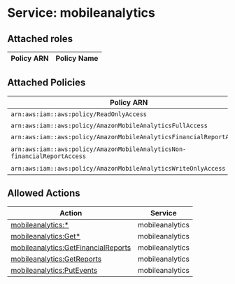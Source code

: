 # Service: mobileanalytics

## Attached roles

| Policy ARN | Policy Name |
|------------|-------------|
## Attached Policies

| Policy ARN | Policy Name |
|------------|-------------|
| `arn:aws:iam::aws:policy/ReadOnlyAccess` | [ReadOnlyAccess](../policies.md#readonlyaccess) |
| `arn:aws:iam::aws:policy/AmazonMobileAnalyticsFullAccess` | [AmazonMobileAnalyticsFullAccess](../policies.md#amazonmobileanalyticsfullaccess) |
| `arn:aws:iam::aws:policy/AmazonMobileAnalyticsFinancialReportAccess` | [AmazonMobileAnalyticsFinancialReportAccess](../policies.md#amazonmobileanalyticsfinancialreportaccess) |
| `arn:aws:iam::aws:policy/AmazonMobileAnalyticsNon-financialReportAccess` | [AmazonMobileAnalyticsNon-financialReportAccess](../policies.md#amazonmobileanalyticsnon-financialreportaccess) |
| `arn:aws:iam::aws:policy/AmazonMobileAnalyticsWriteOnlyAccess` | [AmazonMobileAnalyticsWriteOnlyAccess](../policies.md#amazonmobileanalyticswriteonlyaccess) |

## Allowed Actions

| Action | Service |
|--------|---------|
| [mobileanalytics:*](../actions.md#mobileanalytics:all) | mobileanalytics |
| [mobileanalytics:Get*](../actions.md#mobileanalytics:getall) | mobileanalytics |
| [mobileanalytics:GetFinancialReports](../actions.md#mobileanalytics:getfinancialreports) | mobileanalytics |
| [mobileanalytics:GetReports](../actions.md#mobileanalytics:getreports) | mobileanalytics |
| [mobileanalytics:PutEvents](../actions.md#mobileanalytics:putevents) | mobileanalytics |